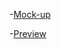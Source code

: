 -[Mock-up](https://drive.google.com/file/d/1tvFNT-EFBt7aDrylhYUM4PH-rHBO2lpk/view?usp=sharing)

-[Preview](https://dead-tr.github.io/visualCraft-test-task/)

